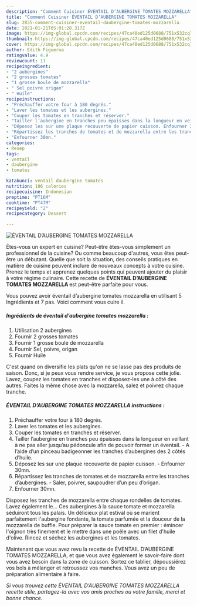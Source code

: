 ```yaml
---
description: "Comment Cuisiner ÉVENTAIL D’AUBERGINE TOMATES MOZZARELLA"
title: "Comment Cuisiner ÉVENTAIL D’AUBERGINE TOMATES MOZZARELLA"
slug: 2835-comment-cuisiner-eventail-daubergine-tomates-mozzarella
date: 2021-01-21T05:01:28.317Z
image: https://img-global.cpcdn.com/recipes/47ca40ed125d0688/751x532cq70/eventail-daubergine-tomates-mozzarella-photo-principale-de-la-recette.jpg
thumbnail: https://img-global.cpcdn.com/recipes/47ca40ed125d0688/751x532cq70/eventail-daubergine-tomates-mozzarella-photo-principale-de-la-recette.jpg
cover: https://img-global.cpcdn.com/recipes/47ca40ed125d0688/751x532cq70/eventail-daubergine-tomates-mozzarella-photo-principale-de-la-recette.jpg
author: Edith Figueroa
ratingvalue: 4.9
reviewcount: 11
recipeingredient:
- "2 aubergines"
- "2 grosses tomates"
- "1 grosse boule de mozzarella"
- " Sel poivre origan"
- " Huile"
recipeinstructions:
- "Préchauffer votre four à 180 degrés."
- "Laver les tomates et les aubergines."
- "Couper les tomates en tranches et réserver."
- "Tailler l’aubergine en tranches peu épaisses dans la longueur en veillant à ne pas aller jusqu’au pédoncule afin de pouvoir former un éventail. A l’aide d’un pinceau badigeonner les tranches d’aubergines des 2 côtés d’huile."
- "Déposez les sur une plaque recouverte de papier cuisson. Enfourner 30mn."
- "Répartissez les tranches de tomates et de mozzarella entre les tranches d’aubergines. Saler, poivrer, saupoudrer d’un peu d’origan."
- "Enfourner 30mn."
categories:
- Resep
tags:
- ventail
- daubergine
- tomates

katakunci: ventail daubergine tomates 
nutrition: 106 calories
recipecuisine: Indonesian
preptime: "PT16M"
cooktime: "PT47M"
recipeyield: "2"
recipecategory: Dessert

---
```



![ÉVENTAIL D’AUBERGINE TOMATES MOZZARELLA](https://img-global.cpcdn.com/recipes/47ca40ed125d0688/751x532cq70/eventail-daubergine-tomates-mozzarella-photo-principale-de-la-recette.jpg)

Êtes-vous un expert en cuisine? Peut-être êtes-vous simplement un professionnel de la cuisine? Ou comme beaucoup d'autres, vous êtes peut-être un débutant. Quelle que soit la situation, des conseils pratiques en matière de cuisine peuvent inclure de nouveaux concepts à votre cuisine. Prenez le temps et apprenez quelques points qui peuvent ajouter du plaisir à votre régime culinaire. Cette recette de <strong> ÉVENTAIL D’AUBERGINE TOMATES MOZZARELLA </strong> est peut-être parfaite pour vous.

<!--inarticleads1-->

Vous pouvez avoir éventail d’aubergine tomates mozzarella en utilisant 5 Ingrédients et 7 pas. Voici comment vous cuire il.

##### Ingrédients de éventail d’aubergine tomates mozzarella :

1. Utilisation 2 aubergines
1. Fournir 2 grosses tomates
1. Fournir 1 grosse boule de mozzarella
1. Fournir  Sel, poivre, origan
1. Fournir  Huile


C&#39;est quand on diversifie les plats qu&#39;on ne se lasse pas des produits de saison. Donc, si je peux vous rendre service, je vous propose cette jolie. Lavez, coupez les tomates en tranches et disposez-les une à côté des autres. Faites la même chose avec la mozzarella, salez et poivrez chaque tranche. 

<!--inarticleads2-->

##### ÉVENTAIL D’AUBERGINE TOMATES MOZZARELLA instructions :

1. Préchauffer votre four à 180 degrés.
1. Laver les tomates et les aubergines.
1. Couper les tomates en tranches et réserver.
1. Tailler l’aubergine en tranches peu épaisses dans la longueur en veillant à ne pas aller jusqu’au pédoncule afin de pouvoir former un éventail. - A l’aide d’un pinceau badigeonner les tranches d’aubergines des 2 côtés d’huile.
1. Déposez les sur une plaque recouverte de papier cuisson. - Enfourner 30mn.
1. Répartissez les tranches de tomates et de mozzarella entre les tranches d’aubergines. - Saler, poivrer, saupoudrer d’un peu d’origan.
1. Enfourner 30mn.


Disposez les tranches de mozzarella entre chaque rondelles de tomates. Lavez également le… Ces aubergines à la sauce tomate et mozzarella séduiront tous les palais. Un délicieux plat estival où se marient parfaitement l&#39;aubergine fondante, la tomate parfumée et la douceur de la mozzarella de buffle. Pour préparer la sauce tomate en premier : émincer l&#39;oignon très finement et le mettre dans une poêle avec un filet d&#39;huile d&#39;olive. Rincez et séchez les aubergines et les tomates. 

<!--inarticleads1-->

<p>
Maintenant que vous avez revu la recette de ÉVENTAIL D’AUBERGINE TOMATES MOZZARELLA, et que vous avez également le savoir-faire dont vous avez besoin dans la zone de cuisson. Sortez ce tablier, dépoussiérez vos bols à mélanger et retroussez vos manches. Vous avez un peu de préparation alimentaire à faire.
</p>

<p>
<i>Si vous trouvez cette ÉVENTAIL D’AUBERGINE TOMATES MOZZARELLA recette utile, partagez-la avec vos amis proches ou votre famille, merci et bonne chance.</i>
</p>
